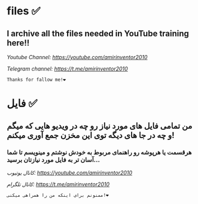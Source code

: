 # files ✅
## I archive all the files needed in YouTube training here!!
*Youtube Channel: https://youtube.com/amirinventor2010*

*Telegram channel: https://t.me/amirinventor2010*

```Thanks for fallow me!❤️```

# فایل ✅
## من تمامی فایل های مورد نیاز رو چه در ویدیو هایی که میگم و چه در جا های دیگه توی این مخزن جمع آوری میکنم!
### هرقسمت یا هرپوشه رو راهنمای مربوط به خودش نوشتم و مینویسم تا شما آسان تر به فایل مورد نیازتان برسید...
*کانال یوتیوب: https://youtube.com/amirinventor2010*

*کانال تلگرام: https://t.me/amirinventor2010*

```ممنونم برای اینکه من را همراهی میکنی!❤️```

